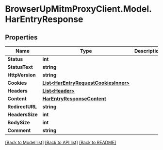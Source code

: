 # BrowserUpMitmProxyClient.Model.HarEntryResponse

## Properties

Name | Type | Description | Notes
------------ | ------------- | ------------- | -------------
**Status** | **int** |  | 
**StatusText** | **string** |  | 
**HttpVersion** | **string** |  | 
**Cookies** | [**List&lt;HarEntryRequestCookiesInner&gt;**](HarEntryRequestCookiesInner.md) |  | 
**Headers** | [**List&lt;Header&gt;**](Header.md) |  | 
**Content** | [**HarEntryResponseContent**](HarEntryResponseContent.md) |  | 
**RedirectURL** | **string** |  | 
**HeadersSize** | **int** |  | 
**BodySize** | **int** |  | 
**Comment** | **string** |  | [optional] 

[[Back to Model list]](../README.md#documentation-for-models) [[Back to API list]](../README.md#documentation-for-api-endpoints) [[Back to README]](../README.md)

